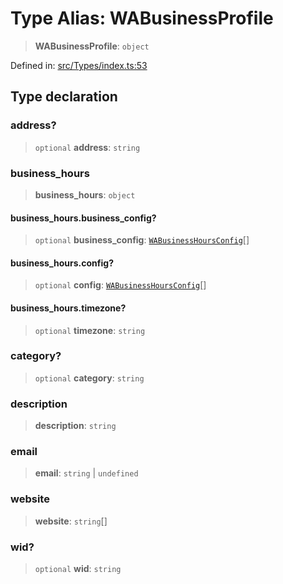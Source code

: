 # Type Alias: WABusinessProfile

> **WABusinessProfile**: `object`

Defined in: [src/Types/index.ts:53](https://github.com/Fokusdotid/bail/blob/fcd0cec6f26de1fb545eb2e03fa5c63fbad99d3d/src/Types/index.ts#L53)

## Type declaration

### address?

> `optional` **address**: `string`

### business\_hours

> **business\_hours**: `object`

#### business\_hours.business\_config?

> `optional` **business\_config**: [`WABusinessHoursConfig`](WABusinessHoursConfig.md)[]

#### business\_hours.config?

> `optional` **config**: [`WABusinessHoursConfig`](WABusinessHoursConfig.md)[]

#### business\_hours.timezone?

> `optional` **timezone**: `string`

### category?

> `optional` **category**: `string`

### description

> **description**: `string`

### email

> **email**: `string` \| `undefined`

### website

> **website**: `string`[]

### wid?

> `optional` **wid**: `string`

